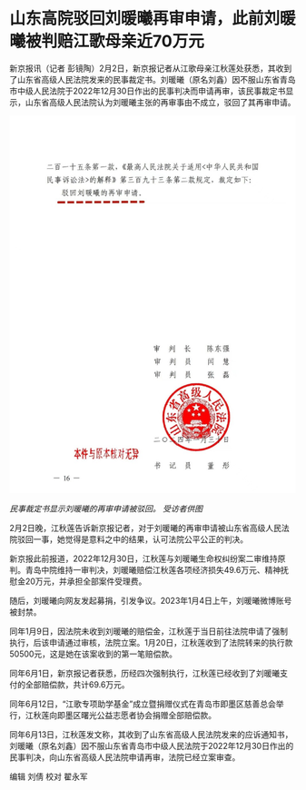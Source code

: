# 山东高院驳回刘暖曦再审申请，此前刘暖曦被判赔江歌母亲近70万元

新京报讯（记者
彭镜陶）2月2日，新京报记者从江歌母亲江秋莲处获悉，其收到了山东省高级人民法院发来的民事裁定书。刘暖曦（原名刘鑫）因不服山东省青岛市中级人民法院于2022年12月30日作出的民事判决而申请再审，该民事裁定书显示，山东省高级人民法院认为刘暖曦主张的再审事由不成立，驳回了其再审申请。

![f5decd092371d28cbf622991797b6729.jpg](https://raw.githubusercontent.com/qqhsx/qqnews_image/main/2024/02/02/山东高院驳回刘暖曦再审申请，此前刘暖曦被判赔江歌母亲近70万元/f5decd092371d28cbf622991797b6729.jpg)

_民事裁定书显示刘暖曦的再审申请被驳回。 受访者供图_

2月2日晚，江秋莲告诉新京报记者，对于刘暖曦的再审申请被山东省高级人民法院驳回一事，她觉得是意料之中的结果，认可法院公平公正的判决。

新京报此前报道，2022年12月30日，江秋莲与刘暖曦生命权纠纷案二审维持原判。青岛中院维持一审判决，刘暖曦赔偿江秋莲各项经济损失49.6万元、精神抚慰金20万元，并承担全部案件受理费。

随后，刘暖曦向网友发起募捐，引发争议。2023年1月4日上午，刘暖曦微博账号被封禁。

同年1月9日，因法院未收到刘暖曦的赔偿金，江秋莲于当日前往法院申请了强制执行，后该申请通过审核，法院立案。1月20日，江秋莲收到了法院转来的执行款50500元，这是她在该案收到的第一笔赔偿款。

同年6月1日，新京报记者获悉，历经四次强制执行，江秋莲已经收到了刘暖曦支付的全部赔偿款，共计69.6万元。

同年6月12日，“江歌专项助学基金”成立暨捐赠仪式在青岛市即墨区慈善总会举行，江秋莲向即墨区曙光公益志愿者协会捐赠全部赔偿款。

同年6月13日，江秋莲发文称，其收到了山东省高级人民法院发来的应诉通知书，刘暖曦（原名刘鑫）因不服山东省青岛市中级人民法院于2022年12月30日作出的民事判决，向山东省高级人民法院申请再审，法院已经立案审查。

编辑 刘倩 校对 翟永军

